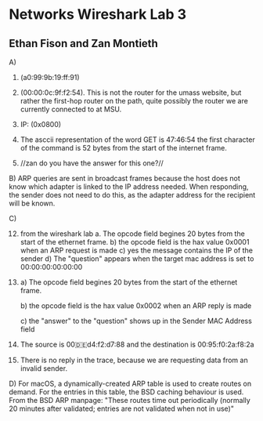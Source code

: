 # Networks Wireshark Lab 3

## Ethan Fison and Zan Montieth


A)

1. (a0:99:9b:19:ff:91)
2. (00:00:0c:9f:f2:54). This is not the router for the umass website, but rather the first-hop router on the path, quite possibly the router we are currently connected to at MSU.
3. IP: (0x0800)
4. The asccii representation of the word GET is 47:46:54 the first character of the command is 52 bytes from the start of the internet frame.
   
5. //zan do you have the answer for this one?//

B) ARP queries are sent in broadcast frames because the host does not know which adapter is linked to the IP address needed. When responding, the sender does not need to do this, as the adapter address for the recipient will be known.

C)

12.   from the wireshark lab
    a. The opcode field begines 20 bytes from the start of the ethernet frame.
    b) the opcode field is the hax value 0x0001 when an ARP request is made
    c) yes the message contains the IP of the sender
    d) The "question" appears when the target mac address is set to 00:00:00:00:00:00
13.
    a) The opcode field begines 20 bytes from the start of the ethernet frame.

    b) the opcode field is the hax value 0x0002 when an ARP reply is made

    c) the "answer" to the "question" shows up in the Sender MAC Address field
14. The source is 00:de:d4:f2:d7:88 and the destination is  00:95:f0:2a:f8:2a
15. There is no reply in the trace, because we are requesting data from an invalid sender.
    







D) For macOS, a dynamically-created ARP table is used to create routes on demand. For the entries in this table, the BSD caching behaviour is used. From the BSD ARP manpage: "These routes time out periodically (normally 20 minutes after validated; entries are not validated when not in use)"


